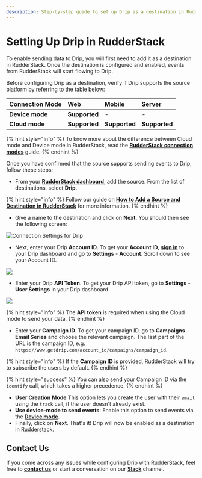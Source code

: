 ```yaml
---
description: Step-by-step guide to set up Drip as a destination in RudderStack.
---
```


# Setting Up Drip in RudderStack

To enable sending data to Drip, you will first need to add it as a destination in RudderStack. Once the destination is configured and enabled, events from RudderStack will start flowing to Drip.

Before configuring Drip as a destination, verify if Drip supports the source platform by referring to the table below:

| **Connection Mode** | **Web** | **Mobile** | **Server** |
| :--- | :--- | :--- | :--- |
| **Device mode** | **Supported** | - | - |
| **Cloud** **mode** | **Supported** | **Supported** | **Supported** |

{% hint style="info" %}
To know more about the difference between Cloud mode and Device mode in RudderStack, read the [**RudderStack connection modes**](https://docs.rudderstack.com/get-started/rudderstack-connection-modes) guide.
{% endhint %}

Once you have confirmed that the source supports sending events to Drip, follow these steps:

* From your [**RudderStack dashboard**](https://app.rudderstack.com/), add the source. From the list of destinations, select **Drip**.

{% hint style="info" %}
Follow our guide on [**How to Add a Source and Destination in RudderStack**](https://docs.rudderstack.com/how-to-guides/adding-source-and-destination-rudderstack) for more information.
{% endhint %}

* Give a name to the destination and click on **Next**. You should then see the following screen:

![Connection Settings for Drip](../../../.gitbook/assets/3%20%2827%29.png)

* Next, enter your Drip **Account ID**. To get your **Account ID**, [**sign in**](https://login.getdrip.com/login/email) to your Drip dashboard and go to **Settings** - **Account**. Scroll down to see your Account ID.

![](https://user-images.githubusercontent.com/59817155/128679489-3cce8c00-3203-4ec6-ac7b-ae883fcd4e69.png)

* Enter your Drip **API Token**. To get your Drip API token, go to **Settings** - **User Settings** in your Drip dashboard.

![](https://user-images.githubusercontent.com/59817155/128698438-9e37b1ca-eb3b-4217-9deb-53a47ded5119.png)

{% hint style="info" %}
The **API token** is required when using the Cloud mode to send your data.
{% endhint %}

* Enter your **Campaign ID**. To get your campaign ID, go to **Campaigns** - **Email Series** and choose the relevant campaign. The last part of the URL is the campaign ID, e.g. `https://www.getdrip.com/account_id/campaigns/campaign_id`.

{% hint style="info" %}
If the **Campaign ID** is provided, RudderStack will try to subscribe the users by default.
{% endhint %}

{% hint style="success" %}
You can also send your Campaign ID via the `identify` call, which takes a higher precedence.
{% endhint %}

* **User Creation Mode** This option lets you create the user with their `email` using the `track` call, if the user doesn't already exist. 
* **Use device-mode to send events**: Enable this option to send events via the [**Device mode**](../../../connections/rudderstack-connection-modes.md).  
* Finally, click on **Next**. That's it! Drip will now be enabled as a destination in Rudderstack.

## Contact Us

If you come across any issues while configuring Drip with RudderStack, feel free to [**contact us**](mailto:%20docs@rudderstack.com) or start a conversation on our [**Slack**](https://resources.rudderstack.com/join-rudderstack-slack) channel.

